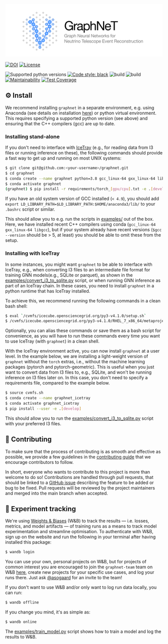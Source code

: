 ![logo](./assets/identity/graphnet-logo-and-wordmark.png)

[![DOI](https://zenodo.org/badge/DOI/10.5281/zenodo.6720188.svg)](https://doi.org/10.5281/zenodo.6720188)
[![License](https://img.shields.io/badge/License-Apache%202.0-blue.svg)](https://opensource.org/licenses/Apache-2.0)

![Supported python versions](https://img.shields.io/badge/python-3.7%20%7C%203.8%20%7C%203.9%20%7C%203.10-blue)
[![Code style: black](https://img.shields.io/badge/code%20style-black-000000.svg)](https://github.com/psf/black)
![build](https://github.com/icecube/graphnet/actions/workflows/build-matrix.yml/badge.svg)
![build](https://github.com/icecube/graphnet/actions/workflows/build-icetray.yml/badge.svg)
[![Maintainability](https://api.codeclimate.com/v1/badges/f244df0fc73c77102b47/maintainability)](https://codeclimate.com/github/asogaard/graphnet/maintainability)
[![Test Coverage](https://api.codeclimate.com/v1/badges/f244df0fc73c77102b47/test_coverage)](https://codeclimate.com/github/asogaard/graphnet/test_coverage)

## :gear:  Install

We recommend installing `graphnet` in a separate environment, e.g. using Anaconda (see details on installation [here](https://www.anaconda.com/products/individual)) or python virtual environment. This requires specifying a supported python version (see above) and ensuring that the C++ compilers (gcc) are up to date. 

### Installing stand-alone

If you don't need to interface with [IceTray](https://github.com/icecube/icetray/) (e.g., for reading data from I3 files or running inference on these), the following commands should provide a fast way to get up and running on most UNIX systems:
```bash
$ git clone git@github.com:<your-username>/graphnet.git
$ cd graphnet
$ conda create --name graphnet python=3.8 gcc_linux-64 gxx_linux-64 libgcc -y
$ conda activate graphnet
(graphnet) $ pip install -r requirements/torch_[gpu/cpu].txt -e .[develop,torch]
```
If you have an old system version of GCC installed (`< 4.9`), you should add `export LD_LIBRARY_PATH=$LD_LIBRARY_PATH:$HOME/anaconda3/lib/` to your `.bashrc` script or similar.

This should allow you to e.g. run the scripts in [examples/](./examples/) out of the box. Here, we have installed recent C++ compilers using conda (`gcc_linux-64 gxx_linux-64 libgcc`), but if your system already have recent versions (`$gcc --version` should be > 5, at least) you should be able to omit these from the setup.

### Installing with IceTray

In some instances, you might want `graphnet` to be able to interface with IceTray, e.g., when converting I3 files to an intermediate file format for training GNN models(e.g., SQLite or parquet), as shown in the [examples/convert_i3_to_sqlite.py](examples/convert_i3_to_sqlite.py) script, or when running GNN inference as part of an IceTray chain. In these cases, you need to install `graphnet` in a python runtime that has IceTray installed.

To achieve this, we recommend running the following commands in a clean bash shell:

```bash
$ eval `/cvmfs/icecube.opensciencegrid.org/py3-v4.1.0/setup.sh`
$ /cvmfs/icecube.opensciencegrid.org/py3-v4.1.0/RHEL_7_x86_64/metaprojects/combo/stable/env-shell.sh
```
Optionally, you can alias these commands or save them as a bash script for convenience, as you will have to run these commands every time you want to use IceTray (with `graphnet`) in a clean shell.

With the IceTray environment active, you can now install `graphnet` at a user level. In the example below, we are installing a light-weight version of `graphnet` without the `torch` extras, i.e., without the machine learning packages (pytorch and pytorch-geometric). This is useful when you just want to convert data from I3 files to, e.g., SQLite, and won't be running inference on I3 files later on. In this case, you don't need to specify a requirements file, compared to the example below.
```bash
$ source cvmfs.sh
$ conda create --name graphnet_icetray
$ conda activate graphnet_icetray
$ pip install --user -e .[develop]
```

This should allow you to run the [examples/convert_i3_to_sqlite.py](examples/convert_i3_to_sqlite.py) script with your preferred I3 files.

## :handshake:  Contributing

To make sure that the process of contributing is as smooth and effective as possible, we provide a few guidelines in the [contributing guide](CONTRIBUTING.md) that we encourage contributors to follow.

In short, everyone who wants to contribute to this project is more than welcome to do so! Contributions are handled through pull requests, that should be linked to a [GitHub issue](https://github.com/icecube/graphnet/issues) describing the feature to be added or bug to be fixed. Pull requests will be reviewed by the project maintainers and merged into the main branch when accepted.


## :test_tube:  Experiment tracking

We're using [Weights & Biases](https://wandb.ai/) (W&B) to track the results — i.e. losses, metrics, and model artifacts — of training runs as a means to track model experimentation and streamline optimisation. To authenticate with W&B, sign up on the website and run the following in your terminal after having installed this package:
```bash
$ wandb login
```
You can use your own, personal projects on W&B, but for projects of common interest you are encouraged to join the `graphnet-team` team on W&B [here](https://wandb.ai/graphnet-team), create new projects for your specific use cases, and log your runs there. Just ask [@asogaard](https://github.com/asogaard) for an invite to the team!

If you don't want to use W&B and/or only want to log run data locally, you can run:
```bash
$ wandb offline
```
If you change you mind, it's as simple as:
```bash
$ wandb online
```

The [examples/train_model.py](examples/train_model.py) script shows how to train a model and log the results to W&B.
